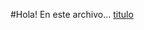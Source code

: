 #Hola!
En este archivo...
[titulo](https://developer.mozilla.org/es/docs/Web/JavaScript/Guide/Regular_Expressions)